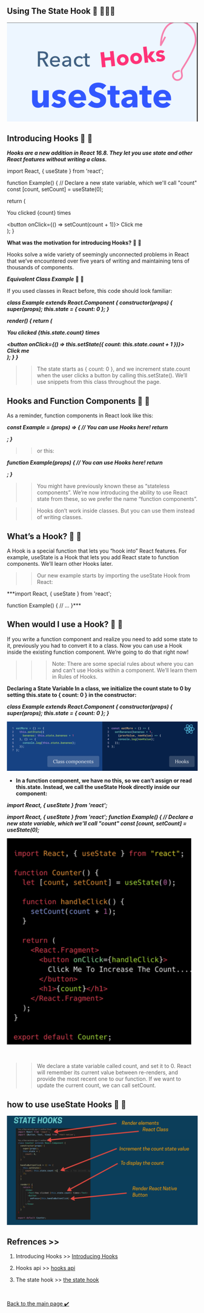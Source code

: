 ## Using The State Hook 👋 👩🏻‍💻

![useState Hook](./assest/usestate.png)

## Introducing Hooks 👀 📝

***Hooks are a new addition in React 16.8. They let you use state and other React features without writing a class.***

import React, { useState } from 'react';

function Example() {
  // Declare a new state variable, which we'll call "count"
  const [count, setCount] = useState(0);

  return (
    <div>
      <p>You clicked {count} times</p>
      <button onClick={() => setCount(count + 1)}>
        Click me
      </button>
    </div>
  );
}


**What was the motivation for introducing Hooks?** 👀 📝

Hooks solve a wide variety of seemingly unconnected problems in React that we’ve encountered over five years of writing and maintaining tens of thousands of components. 


***Equivalent Class Example*** 👀 📝

If you used classes in React before, this code should look familiar:


***class Example extends React.Component {
  constructor(props) {
    super(props);
    this.state = {
      count: 0
    };
  }***

  ***render() {
    return (
      <div>
        <p>You clicked {this.state.count} times</p>
        <button onClick={() => this.setState({ count: this.state.count + 1 })}>
          Click me
        </button>
      </div>
    );
  }
}***


>> The state starts as { count: 0 }, and we increment state.count when the user clicks a button by calling this.setState(). We’ll use snippets from this class throughout the page.


## Hooks and Function Components 👀 📝
As a reminder, function components in React look like this:

***const Example = (props) => {
  // You can use Hooks here!
  return <div />;
}***

>> or this:

***function Example(props) {
  // You can use Hooks here!
  return <div />;
}***


>> You might have previously known these as “stateless components”. We’re now introducing the ability to use React state from these, so we prefer the name “function components”.

>> Hooks don’t work inside classes. But you can use them instead of writing classes.


## What’s a Hook? 👀 📝
A Hook is a special function that lets you “hook into” React features. For example, useState is a Hook that lets you add React state to function components. We’ll learn other Hooks later.

>> Our new example starts by importing the useState Hook from React:


***import React, { useState } from 'react';

function Example() {
  // ...
}***


## When would I use a Hook? 👀 📝
If you write a function component and realize you need to add some state to it, previously you had to convert it to a class. Now you can use a Hook inside the existing function component. We’re going to do that right now!

>>>Note:
There are some special rules about where you can and can’t use Hooks within a component. We’ll learn them in Rules of Hooks.


**Declaring a State Variable In a class, we initialize the count state to 0 by setting this.state to { count: 0 } in the constructor:**

***class Example extends React.Component {
  constructor(props) {
    super(props);
    this.state = {
      count: 0
    };
  }***

![class componants](./assest/classvshook.png)





 *  **In a function component, we have no this, so we can’t assign or read this.state. Instead, we call the useState Hook directly inside our component:**

***import React, { useState } from 'react';***

***import React, { useState } from 'react';
function Example() {
  // Declare a new state variable, which we'll call "count"
  const [count, setCount] = useState(0);***


![function componants](./assest/funvshook.png)

<br>


>>We declare a state variable called count, and set it to 0. React will remember its current value between re-renders, and provide the most recent one to our function. If we want to update the current count, we can call setCount.


## how to use useState Hooks 👀 📝

![use state](./assest/stateHook.png)



## Refrences >>
1. Introducing Hooks >>
[Introducing Hooks](https://canvas.instructure.com/courses/4839234/discussion_topics/14886079)

2. Hooks api >>
[hooks api](https://reactjs.org/docs/hooks-overview.html)


3. The state hook >>
[the state hook](https://reactjs.org/docs/hooks-state.html)


<br>




[Back to the main page  ✔️](README.md)